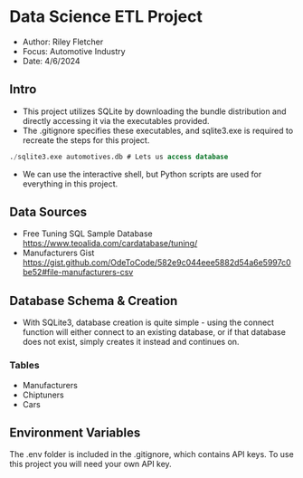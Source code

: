 # Data Science ETL Project
- Author: Riley Fletcher
- Focus: Automotive Industry
- Date: 4/6/2024
## Intro
- This project utilizes SQLite by downloading the bundle distribution and directly accessing it via the executables provided.
- The .gitignore specifies these executables, and sqlite3.exe is required to recreate the steps for this project.
```sql
./sqlite3.exe automotives.db # Lets us access database
```
- We can use the interactive shell, but Python scripts are used for everything in this project.

## Data Sources
- Free Tuning SQL Sample Database https://www.teoalida.com/cardatabase/tuning/
- Manufacturers Gist https://gist.github.com/OdeToCode/582e9c044eee5882d54a6e5997c0be52#file-manufacturers-csv

## Database Schema & Creation
- With SQLite3, database creation is quite simple - using the connect function will either connect to an existing database, or if that database does not exist, simply creates it instead and continues on.
### Tables
- Manufacturers
- Chiptuners
- Cars

## Environment Variables
The .env folder is included in the .gitignore, which contains API keys. To use this project you will need your own API key.
